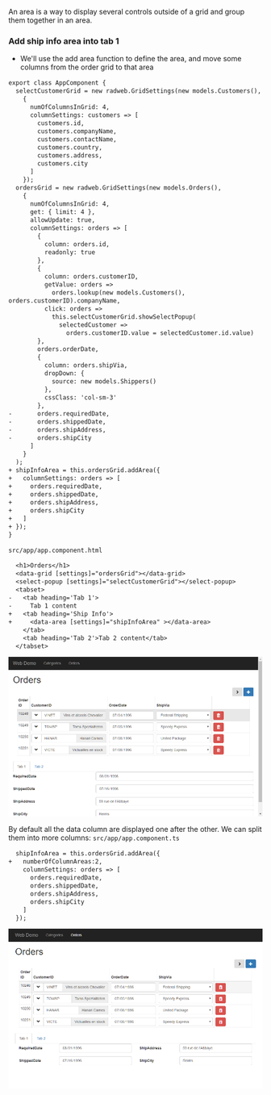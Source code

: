 ﻿An area is a way to display several controls outside of a grid and group them together in an area.

### Add ship info area into tab 1
* We'll use the add area function to define the area, and move some columns from the order grid to that area

```csdiff
export class AppComponent {
  selectCustomerGrid = new radweb.GridSettings(new models.Customers(),
    {
      numOfColumnsInGrid: 4,
      columnSettings: customers => [
        customers.id,
        customers.companyName,
        customers.contactName,
        customers.country,
        customers.address,
        customers.city
      ]
    });
  ordersGrid = new radweb.GridSettings(new models.Orders(),
    {
      numOfColumnsInGrid: 4,
      get: { limit: 4 },
      allowUpdate: true,
      columnSettings: orders => [
        {
          column: orders.id,
          readonly: true
        },
        {
          column: orders.customerID,
          getValue: orders =>
            orders.lookup(new models.Customers(), orders.customerID).companyName,
          click: orders =>
            this.selectCustomerGrid.showSelectPopup(
              selectedCustomer =>
                orders.customerID.value = selectedCustomer.id.value)
        },
        orders.orderDate,
        {
          column: orders.shipVia,
          dropDown: {
            source: new models.Shippers()
          },
          cssClass: 'col-sm-3'
        },
-       orders.requiredDate,
-       orders.shippedDate,
-       orders.shipAddress,
-       orders.shipCity
      ]
    }
  );
+ shipInfoArea = this.ordersGrid.addArea({
+   columnSettings: orders => [
+     orders.requiredDate,
+     orders.shippedDate,
+     orders.shipAddress,
+     orders.shipCity
+   ]
+ });
}
```
`src/app/app.component.html`
```csdiff
  <h1>Orders</h1>
  <data-grid [settings]="ordersGrid"></data-grid>
  <select-popup [settings]="selectCustomerGrid"></select-popup>
  <tabset>
-   <tab heading='Tab 1'>
-     Tab 1 content
+   <tab heading='Ship Info'>
+     <data-area [settings]="shipInfoArea" ></data-area>
    </tab>
    <tab heading='Tab 2'>Tab 2 content</tab>
  </tabset>
```

![Tab With Area](Tab-with-area.png)

By default all the data column are displayed one after the other. We can split them into more columns:
`src/app/app.component.ts`
```csdiff
  shipInfoArea = this.ordersGrid.addArea({
+   numberOfColumnAreas:2,
    columnSettings: orders => [
      orders.requiredDate,
      orders.shippedDate,
      orders.shipAddress,
      orders.shipCity
    ]
  });

```

![Area With Two Columns](Area-with-two-columns.png)

